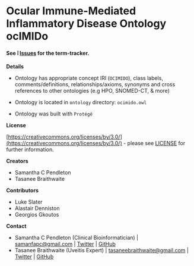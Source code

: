 # Ocular Immune-Mediated Inflammatory Disease Ontology **ocIMIDo**

#### See :grey_exclamation: [Issues](https://github.com/sap218/ocular-immune-mediated-inflammatory-disease-ontology/issues)  for the term-tracker.

**Details**

* Ontology has appropriate concept IRI (`OCIMIDO`), class labels, comments/definitions, relationships/axioms, synonyms and cross references to other ontologies (e.g HPO, SNOMED-CT, & more)

* Ontology is located in `ontology` directory: `ocimido.owl`

* Ontology was built with `Protégé`

**License**

[https://creativecommons.org/licenses/by/3.0/](https://creativecommons.org/licenses/by/3.0/) - please see [LICENSE](https://github.com/sap218/ocimido/blob/master/LICENSE) for further information.

**Creators**

* Samantha C Pendleton
* Tasanee Braithwaite

**Contributors**

* Luke Slater
* Alastair Denniston
* Georgios Gkoutos

**Contact**

* Samantha C Pendleton (Clinical Bioinformatician) | [samanfapc@gmail.com](mailto:samanfapc@gmail.com) | [Twitter](https://twitter.com/sap218) | [GitHub](https://github.com/sap218)
* Tasanee Braithwaite (Uveitis Expert)  | [tasaneebraithwaite@gmail.com](mailto:tasaneebraithwaite@gmail.com) | [Twitter](https://twitter.com/tasbraithwaite) | [GitHub](https://github.com/tasbraithwaite)
